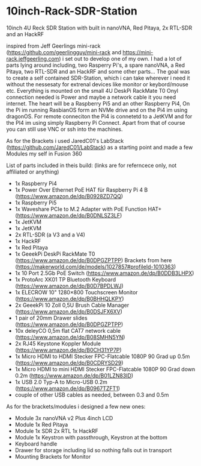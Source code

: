 # 10inch-Rack-SDR-Station
10inch 4U Reck SDR Station with built in nanoVNA, Red Pitaya, 2x RTL-SDR and an HackRF

inspired from Jeff Geerlings mini-rack (https://github.com/geerlingguy/mini-rack and https://mini-rack.jeffgeerling.com) 
i set out to develop one of my own. I had a lot of parts lying around including, two Rasperry Pi's, a spare nanoVNA, 
a Red Pitaya, two RTL-SDR and an HackRF and some other parts...
The goal was to create a self contained SDR-Station, which i can take wherever i need it without the nessesaty 
for extrenal devices like monitor or keybord/mouse etc. Everything is mounted on the small 4U DeskPi RackMate T0
Onyl connection needed is Power and maybe a network cable it you need internet.
The heart will be a Raspberry Pi5 and an other Raspberry Pi4, On the Pi im running RasbianOS form an NVMe drive 
and on the Pi4 im using dragonOS. For remote conneciton the Pi4 is connetetd to a JetKVM and for the PI4 im using 
simply Raspberry Pi Connect. Apart from that of course you can still use VNC or ssh into the machines.

As for the Brackets i used JaredC01's LabStack (https://github.com/JaredC01/LabStack) as a starting point and made a few 
Modules my self in Fusion 360


List of parts included in theis build: (links are for referncece only, not affiliated or anything)

+ 1x Raspberry Pi4
+ 1x Power Over Ethernet PoE HAT für Raspberry Pi 4 B (https://www.amazon.de/dp/B0928ZD7QQ)
+ 1x Raspberry Pi5
+ 1x Waveshare PCIe to M.2 Adapter with PoE Function HAT+ (https://www.amazon.de/dp/B0DNLSZ3LF)
+ 1x JetKVM
+ 1x JetKVM
+ 2x RTL-SDR (a V3 and a V4)
+ 1x HackRF
+ 1x Red Pitaya
+ 1x GeeekPi DeskPi RackMate T0 (https://www.amazon.de/dp/B0DPGZPTPP) Brackets from here (https://makerworld.com/de/models/1027857#profileId-1010363)
+ 1x 10 Port 2.5Gb PoE Switch (https://www.amazon.de/dp/B0DDB3LHPX)
+ 1x ProtoArc XK01 TP Bluetooth Keyboard (https://www.amazon.de/dp/B0D7BPDLWJ)
+ 1x ELECROW 10" 1280×800 Touchscreen Monitor (https://www.amazon.de/dp/B0BHHQLKPY)
+ 2x GeeekPi 10 Zoll 0,5U Brush Cable Manager (https://www.amazon.de/dp/B0DSJFX6XV)
+ 1 pair of 20mm Drawer slides (https://www.amazon.de/dp/B0DPGZPTPP)
+ 10x deleyCO 0,5m flat CAT7 network cable (https://www.amazon.de/dp/B08SMHN5YN)
+ 2x RJ45 Keystone Koppler Module (https://www.amazon.de/dp/B0CH31YP7P)
+ 1x Micro HDMI to HDMI Stecker FPC-Flatcable 1080P 90 Grad up 0.5m (https://www.amazon.de/dp/B0CDRYSD29)
+ 1x Micro HDMI to mini HDMI Stecker FPC-Flatcable 1080P 90 Grad down 0.2m (https://www.amazon.de/dp/B01LZN83ID)
+ 1x USB 2.0 Typ-A to Micro-USB 0.2m (https://www.amazon.de/dp/B0967TZFT1)
+ couple of other USB cables as needed, between 0.3 and 0.5m

As for the brackets/modules i designed a few new ones:

+ Module 3x nanoVNA v2 Plus 4inch LCD
+ Module 1x Red Pitaya
+ Module 1x SDR 2x RTL 1x HackRF
+ Module 1x Keystron with passthrough, Keystron at the bottom
+ Keyboard handle
+ Drawer for storage including lid so nothing falls out in transport
+ Mounting Brackets for Monitor


